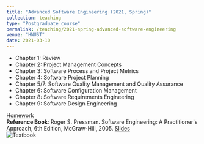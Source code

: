 ```yaml
---
title: "Advanced Software Engineering (2021, Spring)"
collection: teaching
type: "Postgraduate course"
permalink: /teaching/2021-spring-advanced-software-engineering
venue: "HNUST"
date: 2021-03-10
---
```

* Chapter 1: Review
* Chapter 2: Project Management Concepts
* Chapter 3: Software Process and Project Metrics
* Chapter 4: Software Project Planning
* Chapter 5/7: Software Quality Management and Quality Assurance
* Chapter 6: Software Configuration Management
* Chapter 8: Software Requirements Engineering
* Chapter 9: Software Design Engineering


[Homework](https://github.com/guoshengkang/guoshengkang.github.io/blob/master/_teaching/2021-spring-advanced-software-engineering-HW.md)  
**Reference Book**: Roger S. Pressman. Software Engineering: A Practitioner's Approach, 6th Edition, McGraw-Hill, 2005. [Slides](https://pan.baidu.com/s/1URrasLAXnU60C2fp4kPsEw)  
![Textbook](http://guoshengkang.github.io/files/2021-spring-advanced-software-engineering-教材封面.jpg)